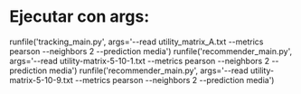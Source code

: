 # Ejecutar con args: 

runfile('tracking_main.py', args='--read utility_matrix_A.txt --metrics pearson --neighbors 2 --prediction media')
runfile('recommender_main.py', args='--read utility-matrix-5-10-1.txt --metrics pearson --neighbors 2 --prediction media')
runfile('recommender_main.py', args='--read utility-matrix-5-10-9.txt --metrics pearson --neighbors 2 --prediction media')